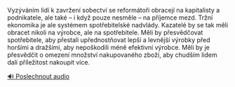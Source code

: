
Vyzýváním lidí k zavržení sobectví se reformátoři obracejí na kapitalisty a podnikatele, ale také – i když pouze nesměle – na příjemce mezd. Tržní ekonomika je ale systémem spotřebitelské nadvlády. Kazatelé by se tak měli obracet nikoli na výrobce, ale na spotřebitele. Měli by přesvědčovat spotřebitele, aby přestali upřednostňovat lepší a levnější výrobky před horšími a dražšími, aby nepoškodili méně efektivní výrobce. Měli by je přesvědčit o omezení množství nakupovaného zboží, aby chudším lidem dali příležitost nakoupit více.

[🔊 Poslechnout audio](/data/7-paragraphs/audio/chapter_145/para_008-Vyzvnm-lid-k-zavren-sobectv-se-reformtoi.mp3)
